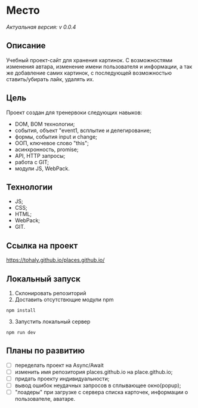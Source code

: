 # Место
*Актуальная версия: v 0.0.4*


## Описание

Учебный проект-сайт для хранения картинок. С возможностями изменения автара, изменение имени пользователя и информации, а так же добавление самих картинок, с последующей возможностью ставить/убирать лайк, удалять их.

## Цель

Проект создан для тренервоки следующих навыков:

- DOM, BOM технологии;
- события, объект "event1, всплытие и делегирование;
- формы, события input и change;
- ООП, ключевое слово "this";
- асинхронность, promise;
- API, HTTP запросы;
- работа с GIT;
- модули JS, WebPack.


## Технологии

- JS;
- CSS;
- HTML;
- WebPack;
- GIT.

## Ссылка на проект

https://tohaly.github.io/places.github.io/

## Локальный запуск

1. Склонировать репозиторий
2. Доставить отсутствющие модули npm
```
npm install
```
3. Запустить локальный сервер
```
npm run dev
```

## Планы по развитию

- [ ] переделать проект на Async/Await
- [ ] изменить имя репозитория places.github.io на place.github.io;
- [ ] придать проекту индивидуальности;
- [ ] вывод ошибок неудачных запросов в сплывающее окно(popup);
- [ ] "лоадеры" при загрузке с сервера списка карточек, информации о пользователе, аватаре. 
